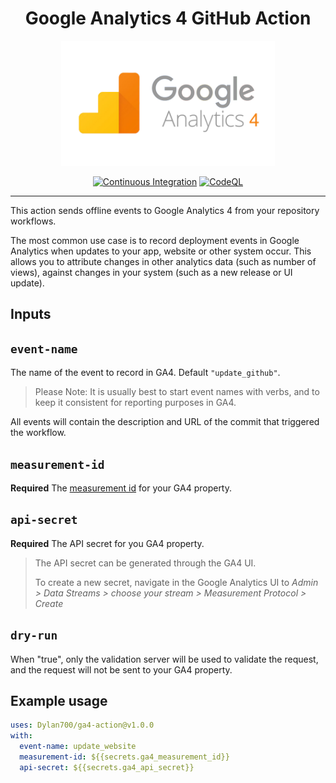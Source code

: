 <div align="center">
<h1>Google Analytics 4 GitHub Action</h1>

<img alt="GA4 Logo" src="./images/GA4-logo.png" height=200>

[![Continuous Integration](https://github.com/Dylan700/ga4-action/actions/workflows/ci.yaml/badge.svg)](https://github.com/Dylan700/ga4-action/actions/workflows/ci.yaml)
[![CodeQL](https://github.com/Dylan700/ga4-action/actions/workflows/codeql-analysis.yaml/badge.svg)](https://github.com/Dylan700/ga4-action/actions/workflows/codeql-analysis.yaml)

</div>

<hr>

This action sends offline events to Google Analytics 4 from your repository workflows.

The most common use case is to record deployment events in Google Analytics when updates to your app, website or other system occur. This allows you to attribute changes in other analytics data (such as number of views), against changes in your system (such as a new release or UI update).
</div>

## Inputs

## `event-name`

The name of the event to record in GA4. Default `"update_github"`.

> Please Note: It is usually best to start event names with verbs, and to keep it consistent for reporting purposes in GA4.

All events will contain the description and URL of the commit that triggered the workflow.

## `measurement-id`

**Required** The [measurement id](https://support.google.com/analytics/answer/12270356?hl=en) for your GA4 property.
>

## `api-secret`

**Required** The API secret for you GA4 property.

> The API secret can be generated through the GA4 UI.
>
> To create a new secret, navigate in the Google Analytics UI to *Admin > Data Streams > choose your stream > Measurement Protocol > Create*

## `dry-run`

When "true", only the validation server will be used to validate the request, and the request will not be sent to your GA4 property.

## Example usage

```yaml
uses: Dylan700/ga4-action@v1.0.0
with:
  event-name: update_website
  measurement-id: ${{secrets.ga4_measurement_id}}
  api-secret: ${{secrets.ga4_api_secret}}
```